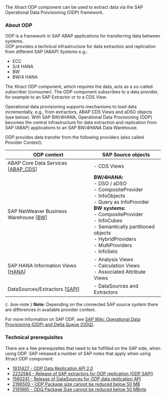 The Xtract ODP component can be used to extract data via the SAP Operational Data Provisioning (ODP) framework.

### About ODP
ODP is a framework in SAP ABAP applications for transferring data between systems.<br> 
ODP provides a technical infrastructure for data extraction and replication from different SAP (ABAP) Systems e.g.:
- ECC 
- S/4 HANA
- BW 
- BW/4 HANA

The Xtract ODP component, which requires the data, acts as a so-called subscriber (consumer). The ODP component subscribes to a data provider, for example to an SAP Extractor or to a CDS View.  

Operational data provisioning supports mechanisms to load data incrementally, e.g., from extractors, ABAP CDS Views and aDSO objects (see below).
With SAP BW/4HANA, Operational Data Provisioning (ODP) becomes the central infrastructure for data extraction and replication from SAP (ABAP) applications to an SAP BW/4HANA Data Warehouse. 
<br/>

ODP provides data transfer from the following providers (also called Provider Context): 
 
ODP context | SAP Source objects |
------------ |------------ |
ABAP Core Data Services [[ABAP_CDS](./odp/odp-abap-cds-views)]|- CDS Views |
SAP NetWeaver Business Warehouse [[BW](./odp/odp-bw-infoproviders)] |**BW/4HANA:**<br> - DSO / aDSO<br> - CompositeProvider<br> - InfoObjects <br> - Query as InfoProvider<br> **BW systems:**<br> - CompositeProvider<br> - InfoCubes<br> - Semantically partitioned objects<br> - HybridProviders<br> - MultiProviders<br> - InfoSets |
SAP HANA Information Views [[HANA](./odp/odp-hana-views)] | - Analysis Views<br> - Calculation Views<br> - Associated Attribute Views |
DataSources/Extractors [[SAPI](./odp/odp-extractors)] | - DataSources and Extractors |

{: .box-note }
**Note:** Depending on the connected SAP source system there are differences in available provider context. 

For more information on SAP ODP, see [SAP Wiki: Operational Data Provisioning (ODP) and Delta Queue (ODQ)](https://wiki.scn.sap.com/wiki/pages/viewpage.action?pageId=449284646).

### Technical prerequisites

There are a few prerequisites that need to be fulfilled on the SAP side, when using ODP. SAP released a number of SAP notes that apply when using Xtract ODP component:
- [1931427 - ODP Data Replication API 2.0](https://launchpad.support.sap.com/#/notes/1931427)
- [2232584 - Release of SAP extractors for ODP replication (ODP SAPI)](https://launchpad.support.sap.com/#/notes/2232584)
- [1560241 - Release of DataSources for ODP data replication API](https://launchpad.support.sap.com/#/notes/1560241)
- [2196500 - ODP Package size cannot be reduced below 50 MB](https://launchpad.support.sap.com/#/notes/2196500/D)
- [2191995 - ODQ Package Size cannot be reduced below 50 MByte](https://launchpad.support.sap.com/#/notes/2191995/D)

